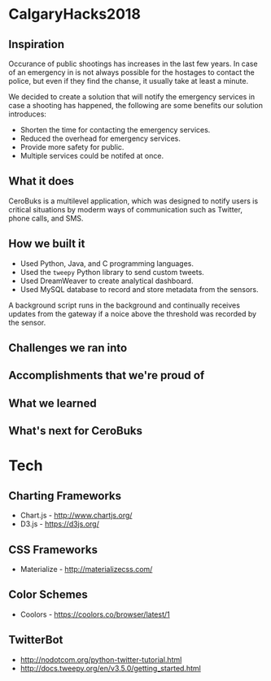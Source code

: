 # CalgaryHacks2018

## Inspiration

Occurance of public shootings has increases in the last few years. In case of an emergency in is not always possible for the hostages to contact the police, but even if they find the chanse, it usually take at least a minute.

We decided to create a solution that will notify the emergency services in case a shooting has happened, the following are some benefits our solution introduces: 

- Shorten the time for contacting the emergency services.
- Reduced the overhead for emergency services.
- Provide more safety for public.
- Multiple services could be notifed at once.

## What it does

CeroBuks is a multilevel application, which was designed to notify users is critical situations by moderm ways of communication such as Twitter, phone calls, and SMS.

## How we built it

- Used Python, Java, and C programming languages.
- Used the `tweepy` Python library to send custom tweets.
- Used DreamWeaver to create analytical dashboard.
- Used MySQL database to record and store metadata from the sensors.

A background script runs in the background and continually receives updates from the gateway if a noice above the threshold was recorded by the sensor.

## Challenges we ran into

## Accomplishments that we're proud of

## What we learned

## What's next for CeroBuks



# Tech

## Charting Frameworks
* Chart.js - http://www.chartjs.org/
* D3.js - https://d3js.org/

## CSS Frameworks
* Materialize - http://materializecss.com/

## Color Schemes
* Coolors - https://coolors.co/browser/latest/1

## TwitterBot

* http://nodotcom.org/python-twitter-tutorial.html
* http://docs.tweepy.org/en/v3.5.0/getting_started.html
